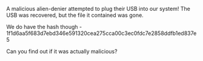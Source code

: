A malicious alien-denier attempted to plug their USB into our system! The USB was recovered, but the file it contained was gone.

We do have the hash though - 1f1d6aa5f683d7ebd346e591320cea275cca00c3ec0fdc7e2858ddfb1ed837e5

Can you find out if it was actually malicious?
